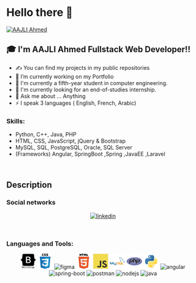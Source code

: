 
# Hello there 👋

[![AAJLI Ahmed](https://readme-typing-svg.herokuapp.com?font=Monospace&weight=900&size=25&pause=1000&color=FF5B35DC&width=435&lines=AAJLI+Ahmed;Fullstack+Web+Developer)](https://git.io/typing-svg)


## 🎓 I'm AAJLI Ahmed Fullstack Web Developer!!
- ✍ You can find my projects in my public repositories
- 🔭 I’m currently working on my Portfolio
- 🌱 I'm currently a fifth-year student in computer engineering. 
- 👯 I'm currently looking for an end-of-studies internship. 
- 💬 Ask me about ... Anything
- ⚡ I speak 3 languages ( English, French, Arabic)

### Skills:
- Python, C++, Java, PHP
- HTML, CSS, JavaScript, jQuery & Bootstrap
- MySQL, SQL, PostgreSQL, Oracle, SQL Server
- (Frameworks) Angular, SpringBoot ,Spring ,JavaEE ,Laravel

<br/>


## Description ##
### Social networks
<p align="center">
  <a href="https://www.linkedin.com/in/aajli-ahmed/" target="_blank">
  <img src="https://cdn.simpleicons.org/linkedin" width="40" height="40" alt="linkedin" />
</a>
</p>




<br/>


### Languages and Tools:

<p align="center">
  <img
    src="https://raw.githubusercontent.com/devicons/devicon/master/icons/bootstrap/bootstrap-plain-wordmark.svg"
    alt="bootstrap"
    width="40"
    height="40"
  />
  <img
    src="https://raw.githubusercontent.com/devicons/devicon/master/icons/css3/css3-original-wordmark.svg"
    alt="css3"
    width="40"
    height="40"
  />
  <img
    src="https://www.vectorlogo.zone/logos/figma/figma-icon.svg"
    alt="figma"
    width="40"
    height="40"
  />
  <img
    src="https://raw.githubusercontent.com/devicons/devicon/master/icons/html5/html5-original-wordmark.svg"
    alt="html5"
    width="40"
    height="40"
  />
  <img
    src="https://raw.githubusercontent.com/devicons/devicon/master/icons/javascript/javascript-original.svg"
    alt="javascript"
    width="40"
    height="40"
  />
  <img
    src="https://raw.githubusercontent.com/devicons/devicon/master/icons/mysql/mysql-original-wordmark.svg"
    alt="mysql"
    width="40"
    height="40"
  />
  <img
    src="https://raw.githubusercontent.com/devicons/devicon/master/icons/php/php-original.svg"
    alt="php"
    width="40"
    height="40"
  />
  <img
    src="https://raw.githubusercontent.com/devicons/devicon/master/icons/python/python-original.svg"
    alt="python"
    width="40"
    height="40"
  />
  <img
    src="https://www.vectorlogo.zone/logos/angular/angular-icon.svg"
    alt="angular"
    width="40"
    height="40"
  />
  <img
    src="https://www.vectorlogo.zone/logos/springio/springio-icon.svg"
    alt="spring-boot"
    width="40"
    height="40"
  />
  <img
    src="https://www.vectorlogo.zone/logos/getpostman/getpostman-icon.svg"
    alt="postman"
    width="40"
    height="40"
  />
   <img
    src="https://www.vectorlogo.zone/logos/nodejs/nodejs-icon.svg"
    alt="nodejs"
    width="40"
    height="40"
  />
    <img
    src="https://www.vectorlogo.zone/logos/java/java-icon.svg"
    alt="java"
    width="40"
    height="40"
  />
</p>


<br />
<br /> 


 
